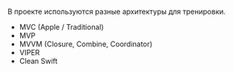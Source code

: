В проекте используются разные архитектуры для тренировки.

- MVC (Apple / Traditional)
- MVP
- MVVM (Closure, Combine, Coordinator)
- VIPER
- Clean Swift
